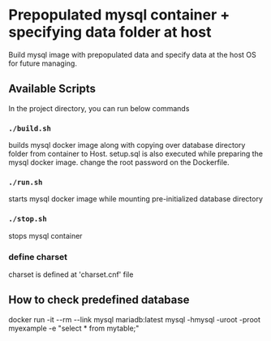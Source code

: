 # Prepopulated mysql container + specifying data folder at host

Build mysql image with prepopulated data and specify data at the host OS for future managing.

## Available Scripts

In the project directory, you can run below commands

### `./build.sh`

builds mysql docker image along with copying over database directory folder from container to Host.
setup.sql is also executed while preparing the mysql docker image.
change the root password on the Dockerfile.

### `./run.sh`

starts mysql docker image while mounting pre-initialized database directory

### `./stop.sh`

stops mysql container

### define charset

charset is defined at 'charset.cnf' file

## How to check predefined database

docker run -it --rm --link mysql mariadb:latest mysql -hmysql -uroot -proot myexample -e "select \* from mytable;"
